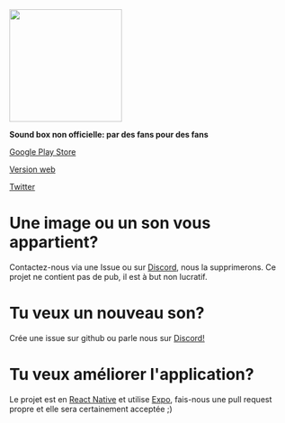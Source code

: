 
<img src="https://raw.githubusercontent.com/enzosabry/rpzSoundbox/master/assets/img/logorpz.png" width=200 >

**Sound box non officielle: par des fans pour des fans**

[Google Play Store](https://play.google.com/store/apps/details?id=com.playadev.rpzsoundbox)

[Version web](https://enzosabry.github.io/rpzSoundbox/)

[Twitter](https://twitter.com/Playa_Dev)

# Une image ou un son vous appartient?
Contactez-nous via une Issue ou sur [Discord](https://discord.gg/yTQZ46Bh), nous la supprimerons.
Ce projet ne contient pas de pub, il est à but non lucratif.

# Tu veux un nouveau son?
Crée une issue sur github ou parle nous sur [Discord!](https://discord.gg/yTQZ46Bh)

# Tu veux améliorer l'application?
Le projet est en [React Native](https://github.com/facebook/react-native) et utilise [Expo](https://github.com/expo/expo), fais-nous une pull request propre et elle sera certainement acceptée ;)
